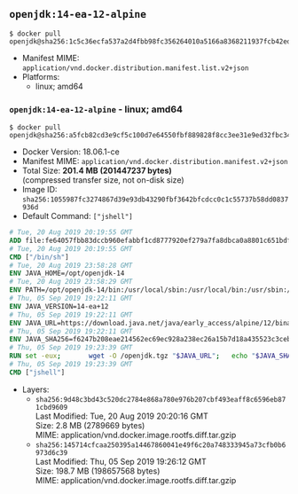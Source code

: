 ## `openjdk:14-ea-12-alpine`

```console
$ docker pull openjdk@sha256:1c5c36ecfa537a2d4fbb98fc356264010a5166a8368211937fcb42ed16bcf50f
```

-	Manifest MIME: `application/vnd.docker.distribution.manifest.list.v2+json`
-	Platforms:
	-	linux; amd64

### `openjdk:14-ea-12-alpine` - linux; amd64

```console
$ docker pull openjdk@sha256:a5fcb82cd3e9cf5c100d7e64550fbf889828f8cc3ee31e9ed32fbc34f39efae2
```

-	Docker Version: 18.06.1-ce
-	Manifest MIME: `application/vnd.docker.distribution.manifest.v2+json`
-	Total Size: **201.4 MB (201447237 bytes)**  
	(compressed transfer size, not on-disk size)
-	Image ID: `sha256:1055987fc3274867d39e93db43290fbf3642bfcdcc0c1c55737b58dd0837936d`
-	Default Command: `["jshell"]`

```dockerfile
# Tue, 20 Aug 2019 20:19:55 GMT
ADD file:fe64057fbb83dccb960efabbf1cd8777920ef279a7fa8dbca0a8801c651bdf7c in / 
# Tue, 20 Aug 2019 20:19:55 GMT
CMD ["/bin/sh"]
# Tue, 20 Aug 2019 23:58:28 GMT
ENV JAVA_HOME=/opt/openjdk-14
# Tue, 20 Aug 2019 23:58:29 GMT
ENV PATH=/opt/openjdk-14/bin:/usr/local/sbin:/usr/local/bin:/usr/sbin:/usr/bin:/sbin:/bin
# Thu, 05 Sep 2019 19:22:11 GMT
ENV JAVA_VERSION=14-ea+12
# Thu, 05 Sep 2019 19:22:11 GMT
ENV JAVA_URL=https://download.java.net/java/early_access/alpine/12/binaries/openjdk-14-ea+12_linux-x64-musl_bin.tar.gz
# Thu, 05 Sep 2019 19:22:11 GMT
ENV JAVA_SHA256=f6247b208eae214562ec69ec928a238ec26a15b7d18a435523c3ceb3f3f18a7c
# Thu, 05 Sep 2019 19:23:39 GMT
RUN set -eux; 		wget -O /openjdk.tgz "$JAVA_URL"; 	echo "$JAVA_SHA256 */openjdk.tgz" | sha256sum -c -; 	mkdir -p "$JAVA_HOME"; 	tar --extract --file /openjdk.tgz --directory "$JAVA_HOME" --strip-components 1; 	rm /openjdk.tgz; 		java -Xshare:dump; 		java --version; 	javac --version
# Thu, 05 Sep 2019 19:23:39 GMT
CMD ["jshell"]
```

-	Layers:
	-	`sha256:9d48c3bd43c520dc2784e868a780e976b207cbf493eaff8c6596eb871cbd9609`  
		Last Modified: Tue, 20 Aug 2019 20:20:16 GMT  
		Size: 2.8 MB (2789669 bytes)  
		MIME: application/vnd.docker.image.rootfs.diff.tar.gzip
	-	`sha256:145714cfcaa250395a14467860041e49f6c20a748333945a73cfb0b6973d6c39`  
		Last Modified: Thu, 05 Sep 2019 19:26:12 GMT  
		Size: 198.7 MB (198657568 bytes)  
		MIME: application/vnd.docker.image.rootfs.diff.tar.gzip
